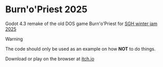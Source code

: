 # Burn'o'Priest 2025

Godot 4.3 remake of the old DOS game Burn'o'Priest for [SGH winter jam 2025](https://itch.io/jam/sgh-talvijami-2025)

> [!WARNING]
> The code should only be used as an example on how **NOT** to do things.

Download or play on the browser at [itch.io](https://milzer.itch.io/burno2025)
